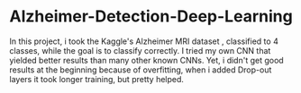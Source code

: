 # Alzheimer-Detection-Deep-Learning
In this project, i took the Kaggle's Alzheimer MRI dataset , classified to 4 classes, while the goal is to classify correctly. I tried my own CNN that yielded better results than many other known CNNs. Yet, i didn't get good results at the beginning because of overfitting, when i added Drop-out layers it took longer training, but pretty helped.
